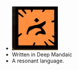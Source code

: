 - ![image.png](../assets/image_1700993980330_0.png)
- Written in Deep Mandaic
- A resonant language.